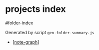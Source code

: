 projects index
===
#folder-index

Generated by script `gen-folder-summary.js`

- [[note-graph]]
<!--end-generated-->

[//begin]: # "Autogenerated link references for markdown compatibility"
[note-graph]: projects/note-graph "Note Graph"
[//end]: # "Autogenerated link references"